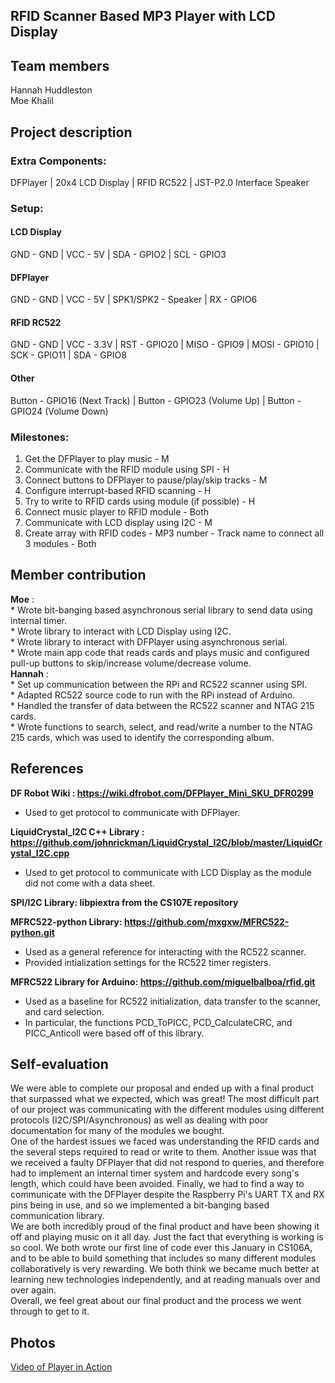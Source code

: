 ## RFID Scanner Based MP3 Player with LCD Display
## Team members
Hannah Huddleston\
Moe Khalil

## Project description
### Extra Components:
DFPlayer | 
20x4 LCD Display | 
RFID RC522 | 
JST-P2.0 Interface Speaker 

### Setup:
#### LCD Display
GND - GND | VCC - 5V | SDA - GPIO2 | SCL - GPIO3
#### DFPlayer
GND - GND | VCC - 5V | SPK1/SPK2 - Speaker | RX - GPIO6
#### RFID RC522
GND - GND | VCC - 3.3V | RST - GPIO20 | MISO - GPIO9 | MOSI - GPIO10 | SCK - GPIO11 | SDA - GPIO8
#### Other
Button - GPIO16 (Next Track) | Button - GPIO23 (Volume Up) | Button - GPIO24 (Volume Down)

### Milestones:
1. Get the DFPlayer to play music - M
2. Communicate with the RFID module using SPI - H
3. Connect buttons to DFPlayer to pause/play/skip tracks - M
4. Configure interrupt-based RFID scanning - H
5. Try to write to RFID cards using module (if possible) - H
6. Connect music player to RFID module - Both
7. Communicate with LCD display using I2C - M
8. Create array with RFID codes - MP3 number - Track name to connect all 3 modules - Both

## Member contribution
**Moe** :\
          * Wrote bit-banging based asynchronous serial library to send data using internal timer.\
          * Wrote library to interact with LCD Display using I2C.\
          * Wrote library to interact with DFPlayer using asynchronous serial.    
          * Wrote main app code that reads cards and plays music and configured pull-up buttons to skip/increase volume/decrease volume.\
**Hannah** :\
          * Set up communication between the RPi and RC522 scanner using SPI.\
          * Adapted RC522 source code to run with the RPi instead of Arduino.\
          * Handled the transfer of data between the RC522 scanner and NTAG 215 cards.\
          * Wrote functions to search, select, and read/write a number to the NTAG 215 cards, which was used to identify the corresponding album.  

## References
**DF Robot Wiki : https://wiki.dfrobot.com/DFPlayer_Mini_SKU_DFR0299**  
  * Used to get protocol to communicate with DFPlayer.  
  
**LiquidCrystal_I2C C++ Library : https://github.com/johnrickman/LiquidCrystal_I2C/blob/master/LiquidCrystal_I2C.cpp**  
  * Used to get protocol to communicate with LCD Display as the module did not come with a data sheet.  

**SPI/I2C Library: libpiextra from the CS107E repository**

**MFRC522-python Library: https://github.com/mxgxw/MFRC522-python.git**
  * Used as a general reference for interacting with the RC522 scanner.
  * Provided intialization settings for the RC522 timer registers.
  
**MFRC522 Library for Arduino: https://github.com/miguelbalboa/rfid.git**
  * Used as a baseline for RC522 initialization, data transfer to the scanner, and card selection.
  * In particular, the functions PCD_ToPICC, PCD_CalculateCRC, and PICC_Anticoll were based off of this library.

## Self-evaluation
We were able to complete our proposal and ended up with a final product that surpassed what we expected, which was great! The most difficult part of our project was communicating with the different modules using different protocols (I2C/SPI/Asynchronous) as well as dealing with poor documentation for many of the modules we bought.  
One of the hardest issues we faced was understanding the RFID cards and the several steps required to read or write to them. Another issue was that we received a faulty DFPlayer that did not respond to queries, and therefore had to implement an internal timer system and hardcode every song's length, which could have been avoided. Finally, we had to find a way to communicate with the DFPlayer despite the Raspberry Pi's UART TX and RX pins being in use, and so we implemented a bit-banging based communication library.  
We are both incredibly proud of the final product and have been showing it off and playing music on it all day. Just the fact that everything is working is so cool. We both wrote our first line of code ever this January in CS106A, and to be able to build something that includes so many different modules collaboratively is very rewarding. We both think we became much better at learning new technologies independently, and at reading manuals over and over again.  
Overall, we feel great about our final product and the process we went through to get to it.  

## Photos
[Video of Player in Action](https://github.com/cs107e/Mokhalil01-hannhudd-project/blob/master/player_video.mp4)
